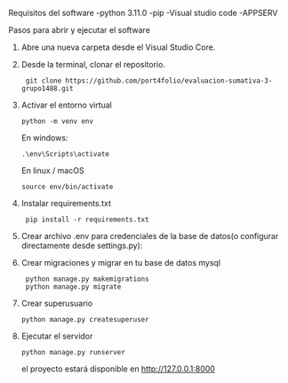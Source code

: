 

Requisitos del software
    -python 3.11.0
    -pip
    -Visual studio code
    -APPSERV
    
    
Pasos para abrir y ejecutar el software

1. Abre una nueva carpeta desde el Visual Studio Core.

2. Desde la terminal, clonar el repositorio.

        git clone https://github.com/port4folio/evaluacion-sumativa-3-grupo1488.git

3. Activar el entorno virtual

       python -m venv env

   En windows:
   
       .\env\Scripts\activate

   En linux / macOS
   
       source env/bin/activate

5. Instalar requirements.txt

        pip install -r requirements.txt

6. Crear archivo .env para credenciales de la base de datos(o configurar directamente desde settings.py):

7. Crear migraciones y migrar en tu base de datos mysql
   
        python manage.py makemigrations
        python manage.py migrate

8. Crear superusuario
   
       python manage.py createsuperuser

9. Ejecutar el servidor
   
       python manage.py runserver

   el proyecto estará disponible en http://127.0.0.1:8000
